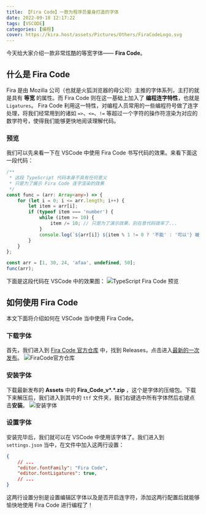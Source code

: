 ```yaml
---
title: 【Fira Code】一款为程序员量身打造的字体
date: 2022-09-18 12:17:22
tags: [VSCODE]
categories: [编程]
cover: https://kira.host/assets/Pictures/Others/FiraCodeLogo.svg
---
```


今天给大家介绍一款非常炫酷的等宽字体—— **Fira Code**。

<!-- more -->

<!-- toc -->

## 什么是 Fira Code

Fira 是由 Mozilla 公司（也就是火狐浏览器的母公司）主推的字体系列，主打的就是具有 **等宽** 的属性。而 Fira Code 则在这一基础上加入了 **编程连字特性**，也就是 `Ligatures`。
Fira Code 利用这一特性，对编程人员常用的一些编程符号做了连字处理，将我们经常用到的诸如 `=>`、`<=`、`!=` 等超过一个字符的操作符渲染为对应的数学符号，使得我们能够更快地阅读理解代码。

### 预览

我们可以先来看一下在 VSCode 中使用 Fira Code 书写代码的效果。来看下面这一段代码：
```ts
/**
 * 这段 TypeScript 代码本身不具有任何意义
 * 只是为了展示 Fira Code 连字渲染的效果
 */
const func = (arr: Array<any>) => {
	for (let i = 0; i <= arr.length; i++) {
		let item = arr[i];
		if (typeof item === 'number') {
			while (item >= 10) {
				item /= 10; // 只是为了演示效果，别在意代码效率了...
			}
			console.log(`${arr[i]} ${item % 1 != 0 ? '不能' : '可以'} 被 10 整除`);
		}
	}
};

const arr = [1, 30, 24, 'afaa', undefined, 50];
func(arr);

```
下面是这段代码在 VSCode 中的效果图：
![TypeScript Fira Code 预览](https://kira.host/assets/Pictures/Others/20220918125944.png)

## 如何使用 Fira Code

本文下面将介绍如何在 VSCode 当中使用 Fira Code。

### 下载字体

首先，我们进入到 [Fira Code 官方仓库](https://github.com/tonsky/FiraCode) 中，找到 Releases，点击进入[最新的一次发布](https://github.com/tonsky/FiraCode/releases/latest)。
![FiraCode官方仓库](https://kira.host/assets/Pictures/Others/20220918123410.png)

### 安装字体

下载最新发布的 **Assets** 中的 **Fira_Code_v\*.\*.zip** ，这个是字体的压缩包。下载下来解压后，我们进入到其中的 `ttf` 文件夹，我们右键选中所有字体然后右键点击**安装**。
![安装字体](https://kira.host/assets/Pictures/Others/20220918124037.png)

### 设置字体

安装完毕后，我们就可以在 VSCode 中使用该字体了。我们进入到 `settings.json` 当中，在文件中加入这两行设置：
```json
{
    // ...
    "editor.fontFamily": "Fira Code",
    "editor.fontLigatures": true,
    // ...
}
```
这两行设置分别是设置编辑区字体以及是否开启连字符，添加这两行配置后就能够愉快地使用 Fira Code 进行编程了！